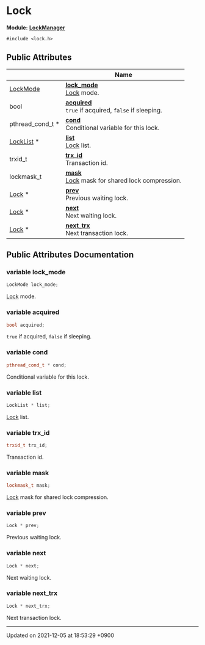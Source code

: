 

# Lock

**Module:** **[LockManager](/Modules/LockManager)**






`#include <lock.h>`

## Public Attributes

|                | Name           |
| -------------- | -------------- |
| <a href="/Modules/LockManager#enum-lockmode">LockMode</a> | **[lock_mode](/Classes/Lock#variable-lock_mode)** <br><a href="/Classes/Lock">Lock</a> mode.  |
| bool | **[acquired](/Classes/Lock#variable-acquired)** <br><code>true</code> if acquired, <code>false</code> if sleeping.  |
| pthread_cond_t * | **[cond](/Classes/Lock#variable-cond)** <br>Conditional variable for this lock.  |
| <a href="/Classes/LockList">LockList</a> * | **[list](/Classes/Lock#variable-list)** <br><a href="/Classes/Lock">Lock</a> list.  |
| trxid_t | **[trx_id](/Classes/Lock#variable-trx_id)** <br>Transaction id.  |
| lockmask_t | **[mask](/Classes/Lock#variable-mask)** <br><a href="/Classes/Lock">Lock</a> mask for shared lock compression.  |
| <a href="/Classes/Lock">Lock</a> * | **[prev](/Classes/Lock#variable-prev)** <br>Previous waiting lock.  |
| <a href="/Classes/Lock">Lock</a> * | **[next](/Classes/Lock#variable-next)** <br>Next waiting lock.  |
| <a href="/Classes/Lock">Lock</a> * | **[next_trx](/Classes/Lock#variable-next_trx)** <br>Next transaction lock.  |

## Public Attributes Documentation

### variable lock_mode

```cpp
LockMode lock_mode;
```

<a href="/Classes/Lock">Lock</a> mode. 

### variable acquired

```cpp
bool acquired;
```

<code>true</code> if acquired, <code>false</code> if sleeping. 

### variable cond

```cpp
pthread_cond_t * cond;
```

Conditional variable for this lock. 

### variable list

```cpp
LockList * list;
```

<a href="/Classes/Lock">Lock</a> list. 

### variable trx_id

```cpp
trxid_t trx_id;
```

Transaction id. 

### variable mask

```cpp
lockmask_t mask;
```

<a href="/Classes/Lock">Lock</a> mask for shared lock compression. 

### variable prev

```cpp
Lock * prev;
```

Previous waiting lock. 

### variable next

```cpp
Lock * next;
```

Next waiting lock. 

### variable next_trx

```cpp
Lock * next_trx;
```

Next transaction lock. 

-------------------------------

Updated on 2021-12-05 at 18:53:29 +0900